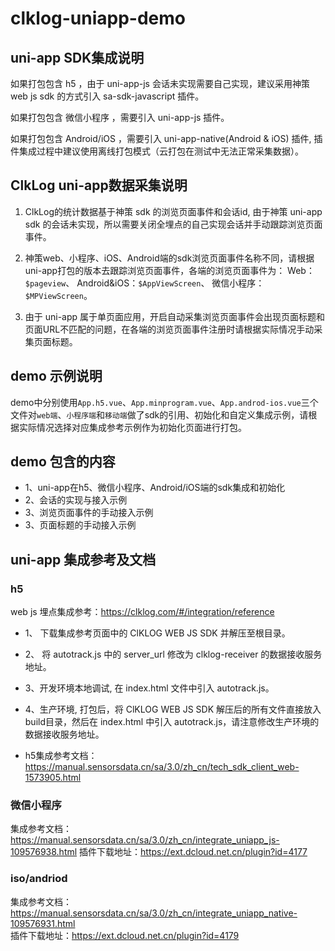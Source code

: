 # clklog-uniapp-demo

## uni-app SDK集成说明

如果打包包含 h5 ，由于 uni-app-js 会话未实现需要自己实现，建议采用神策 web js sdk 的方式引入 sa-sdk-javascript 插件。

如果打包包含 微信小程序 ，需要引入  uni-app-js 插件。

如果打包包含 Android/iOS ，需要引入  uni-app-native(Android & iOS) 插件, 插件集成过程中建议使用离线打包模式（云打包在测试中无法正常采集数据）。

## ClkLog uni-app数据采集说明

1. ClkLog的统计数据基于神策 sdk 的浏览页面事件和会话id, 由于神策 uni-app sdk 的会话未实现，所以需要关闭全埋点的自己实现会话并手动跟踪浏览页面事件。

2. 神策web、小程序、iOS、Android端的sdk浏览页面事件名称不同，请根据uni-app打包的版本去跟踪浏览页面事件，各端的浏览页面事件为：    Web：`$pageview`、    Android&iOS：`$AppViewScreen`、    微信小程序：`$MPViewScreen`。

3. 由于 uni-app 属于单页面应用，开启自动采集浏览页面事件会出现页面标题和页面URL不匹配的问题，在各端的浏览页面事件注册时请根据实际情况手动采集页面标题。

## demo 示例说明

 demo中分别使用`App.h5.vue`、`App.minprogram.vue`、`App.androd-ios.vue`三个文件对`web端`、`小程序端`和`移动端`做了sdk的引用、初始化和自定义集成示例，请根据实际情况选择对应集成参考示例作为初始化页面进行打包。

## demo 包含的内容

- 1、uni-app在h5、微信小程序、Android/iOS端的sdk集成和初始化
- 2、会话的实现与接入示例
- 3、浏览页面事件的手动接入示例
- 3、页面标题的手动接入示例
  
## uni-app 集成参考及文档

### h5

 web js 埋点集成参考：<https://clklog.com/#/integration/reference>

- 1、 下载集成参考页面中的 ClKLOG WEB JS SDK 并解压至根目录。

- 2、 将 autotrack.js 中的 server_url 修改为 clklog-receiver 的数据接收服务地址。

- 3、开发环境本地调试, 在 index.html 文件中引入 autotrack.js。

- 4、生产环境, 打包后，将 ClKLOG WEB JS SDK 解压后的所有文件直接放入build目录，然后在 index.html 中引入 autotrack.js，请注意修改生产环境的数据接收服务地址。
  
- h5集成参考文档：<https://manual.sensorsdata.cn/sa/3.0/zh_cn/tech_sdk_client_web-1573905.html>

### 微信小程序

集成参考文档：<https://manual.sensorsdata.cn/sa/3.0/zh_cn/integrate_uniapp_js-109576938.html>
插件下载地址：<https://ext.dcloud.net.cn/plugin?id=4177>

### iso/andriod

集成参考文档：<https://manual.sensorsdata.cn/sa/3.0/zh_cn/integrate_uniapp_native-109576931.html>  
插件下载地址：<https://ext.dcloud.net.cn/plugin?id=4179>
